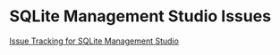 # SQLite Management Studio Issues

[Issue Tracking for SQLite Management Studio](https://github.com/JoshClose/SQLiteManagementStudio-Issues/issues)


